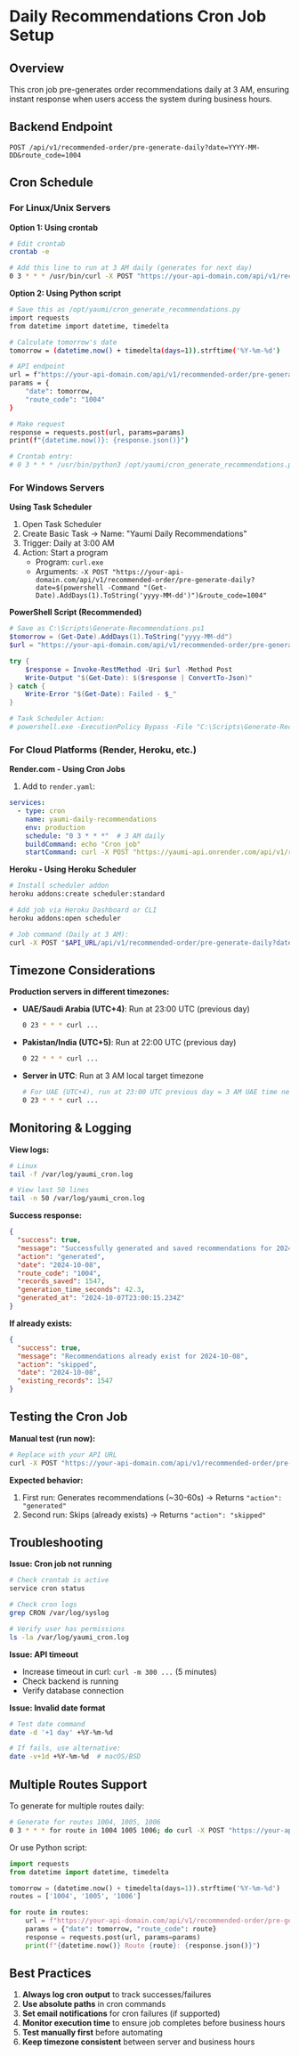 # Daily Recommendations Cron Job Setup

## Overview
This cron job pre-generates order recommendations daily at 3 AM, ensuring instant response when users access the system during business hours.

## Backend Endpoint
```
POST /api/v1/recommended-order/pre-generate-daily?date=YYYY-MM-DD&route_code=1004
```

## Cron Schedule

### For Linux/Unix Servers

**Option 1: Using crontab**
```bash
# Edit crontab
crontab -e

# Add this line to run at 3 AM daily (generates for next day)
0 3 * * * /usr/bin/curl -X POST "https://your-api-domain.com/api/v1/recommended-order/pre-generate-daily?date=$(date -d '+1 day' +\%Y-\%m-\%d)&route_code=1004" >> /var/log/yaumi_cron.log 2>&1
```

**Option 2: Using Python script**
```bash
# Save this as /opt/yaumi/cron_generate_recommendations.py
import requests
from datetime import datetime, timedelta

# Calculate tomorrow's date
tomorrow = (datetime.now() + timedelta(days=1)).strftime('%Y-%m-%d')

# API endpoint
url = f"https://your-api-domain.com/api/v1/recommended-order/pre-generate-daily"
params = {
    "date": tomorrow,
    "route_code": "1004"
}

# Make request
response = requests.post(url, params=params)
print(f"{datetime.now()}: {response.json()}")

# Crontab entry:
# 0 3 * * * /usr/bin/python3 /opt/yaumi/cron_generate_recommendations.py >> /var/log/yaumi_cron.log 2>&1
```

### For Windows Servers

**Using Task Scheduler**
1. Open Task Scheduler
2. Create Basic Task → Name: "Yaumi Daily Recommendations"
3. Trigger: Daily at 3:00 AM
4. Action: Start a program
   - Program: `curl.exe`
   - Arguments: `-X POST "https://your-api-domain.com/api/v1/recommended-order/pre-generate-daily?date=$(powershell -Command "(Get-Date).AddDays(1).ToString('yyyy-MM-dd')")&route_code=1004"`

**PowerShell Script (Recommended)**
```powershell
# Save as C:\Scripts\Generate-Recommendations.ps1
$tomorrow = (Get-Date).AddDays(1).ToString("yyyy-MM-dd")
$url = "https://your-api-domain.com/api/v1/recommended-order/pre-generate-daily?date=$tomorrow&route_code=1004"

try {
    $response = Invoke-RestMethod -Uri $url -Method Post
    Write-Output "$(Get-Date): $($response | ConvertTo-Json)"
} catch {
    Write-Error "$(Get-Date): Failed - $_"
}

# Task Scheduler Action:
# powershell.exe -ExecutionPolicy Bypass -File "C:\Scripts\Generate-Recommendations.ps1"
```

### For Cloud Platforms (Render, Heroku, etc.)

**Render.com - Using Cron Jobs**
1. Add to `render.yaml`:
```yaml
services:
  - type: cron
    name: yaumi-daily-recommendations
    env: production
    schedule: "0 3 * * *"  # 3 AM daily
    buildCommand: echo "Cron job"
    startCommand: curl -X POST "https://yaumi-api.onrender.com/api/v1/recommended-order/pre-generate-daily?date=$(date -d '+1 day' +\%Y-\%m-\%d)&route_code=1004"
```

**Heroku - Using Heroku Scheduler**
```bash
# Install scheduler addon
heroku addons:create scheduler:standard

# Add job via Heroku Dashboard or CLI
heroku addons:open scheduler

# Job command (Daily at 3 AM):
curl -X POST "$API_URL/api/v1/recommended-order/pre-generate-daily?date=$(date -u -d '+1 day' +\%Y-\%m-\%d)&route_code=1004"
```

## Timezone Considerations

**Production servers in different timezones:**

- **UAE/Saudi Arabia (UTC+4)**: Run at 23:00 UTC (previous day)
  ```bash
  0 23 * * * curl ...
  ```

- **Pakistan/India (UTC+5)**: Run at 22:00 UTC (previous day)
  ```bash
  0 22 * * * curl ...
  ```

- **Server in UTC**: Run at 3 AM local target timezone
  ```bash
  # For UAE (UTC+4), run at 23:00 UTC previous day = 3 AM UAE time next day
  0 23 * * * curl ...
  ```

## Monitoring & Logging

**View logs:**
```bash
# Linux
tail -f /var/log/yaumi_cron.log

# View last 50 lines
tail -n 50 /var/log/yaumi_cron.log
```

**Success response:**
```json
{
  "success": true,
  "message": "Successfully generated and saved recommendations for 2024-10-08",
  "action": "generated",
  "date": "2024-10-08",
  "route_code": "1004",
  "records_saved": 1547,
  "generation_time_seconds": 42.3,
  "generated_at": "2024-10-07T23:00:15.234Z"
}
```

**If already exists:**
```json
{
  "success": true,
  "message": "Recommendations already exist for 2024-10-08",
  "action": "skipped",
  "date": "2024-10-08",
  "existing_records": 1547
}
```

## Testing the Cron Job

**Manual test (run now):**
```bash
# Replace with your API URL
curl -X POST "https://your-api-domain.com/api/v1/recommended-order/pre-generate-daily?date=2024-10-08&route_code=1004"
```

**Expected behavior:**
1. First run: Generates recommendations (~30-60s) → Returns `"action": "generated"`
2. Second run: Skips (already exists) → Returns `"action": "skipped"`

## Troubleshooting

**Issue: Cron job not running**
```bash
# Check crontab is active
service cron status

# Check cron logs
grep CRON /var/log/syslog

# Verify user has permissions
ls -la /var/log/yaumi_cron.log
```

**Issue: API timeout**
- Increase timeout in curl: `curl -m 300 ...` (5 minutes)
- Check backend is running
- Verify database connection

**Issue: Invalid date format**
```bash
# Test date command
date -d '+1 day' +%Y-%m-%d

# If fails, use alternative:
date -v+1d +%Y-%m-%d  # macOS/BSD
```

## Multiple Routes Support

To generate for multiple routes daily:
```bash
# Generate for routes 1004, 1005, 1006
0 3 * * * for route in 1004 1005 1006; do curl -X POST "https://your-api-domain.com/api/v1/recommended-order/pre-generate-daily?date=$(date -d '+1 day' +\%Y-\%m-\%d)&route_code=$route"; sleep 5; done >> /var/log/yaumi_cron.log 2>&1
```

Or use Python script:
```python
import requests
from datetime import datetime, timedelta

tomorrow = (datetime.now() + timedelta(days=1)).strftime('%Y-%m-%d')
routes = ['1004', '1005', '1006']

for route in routes:
    url = f"https://your-api-domain.com/api/v1/recommended-order/pre-generate-daily"
    params = {"date": tomorrow, "route_code": route}
    response = requests.post(url, params=params)
    print(f"{datetime.now()} Route {route}: {response.json()}")
```

## Best Practices

1. **Always log cron output** to track successes/failures
2. **Use absolute paths** in cron commands
3. **Set email notifications** for cron failures (if supported)
4. **Monitor execution time** to ensure job completes before business hours
5. **Test manually first** before automating
6. **Keep timezone consistent** between server and business hours

